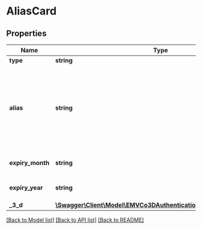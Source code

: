 # AliasCard

## Properties
Name | Type | Description | Notes
------------ | ------------- | ------------- | -------------
**type** | **string** |  | [optional] 
**alias** | **string** | An alias (token) received from a previous transaction if &#x60;option.createAlias&#x60; was set to &#x60;true&#x60;. In order to retrieve the alias from a previous transaction, use the [Status API](#operation/status). | [optional] 
**expiry_month** | **string** | The expiry month of the credit card alias. | [optional] 
**expiry_year** | **string** | The expiry year of the credit card alias. | [optional] 
**_3_d** | [**\Swagger\Client\Model\EMVCo3DAuthenticationDataAuthorizeRequest**](EMVCo3DAuthenticationDataAuthorizeRequest.md) |  | [optional] 

[[Back to Model list]](../../README.md#documentation-for-models) [[Back to API list]](../../README.md#documentation-for-api-endpoints) [[Back to README]](../../README.md)

